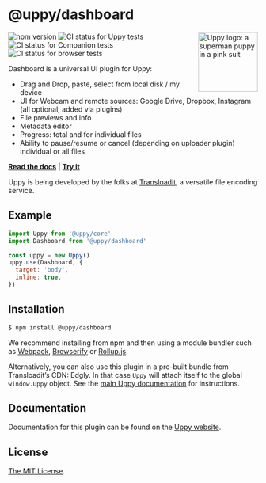 # @uppy/dashboard

<img src="https://uppy.io/images/logos/uppy-dog-head-arrow.svg" width="120" alt="Uppy logo: a superman puppy in a pink suit" align="right">

[![npm version](https://img.shields.io/npm/v/@uppy/dashboard.svg?style=flat-square)](https://www.npmjs.com/package/@uppy/dashboard)
![CI status for Uppy tests](https://github.com/transloadit/uppy/workflows/Tests/badge.svg)
![CI status for Companion tests](https://github.com/transloadit/uppy/workflows/Companion/badge.svg)
![CI status for browser tests](https://github.com/transloadit/uppy/workflows/End-to-end%20tests/badge.svg)

Dashboard is a universal UI plugin for Uppy:

* Drag and Drop, paste, select from local disk / my device
* UI for Webcam and remote sources: Google Drive, Dropbox, Instagram (all optional, added via plugins)
* File previews and info
* Metadata editor
* Progress: total and for individual files
* Ability to pause/resume or cancel (depending on uploader plugin) individual or all files

**[Read the docs](https://uppy.io/docs/dashboard/)** | **[Try it](https://uppy.io/examples/dashboard/)**

Uppy is being developed by the folks at [Transloadit](https://transloadit.com), a versatile file encoding service.

## Example

```js
import Uppy from '@uppy/core'
import Dashboard from '@uppy/dashboard'

const uppy = new Uppy()
uppy.use(Dashboard, {
  target: 'body',
  inline: true,
})
```

## Installation

```bash
$ npm install @uppy/dashboard
```

We recommend installing from npm and then using a module bundler such as [Webpack](https://webpack.js.org/), [Browserify](http://browserify.org/) or [Rollup.js](http://rollupjs.org/).

Alternatively, you can also use this plugin in a pre-built bundle from Transloadit’s CDN: Edgly. In that case `Uppy` will attach itself to the global `window.Uppy` object. See the [main Uppy documentation](https://uppy.io/docs/#Installation) for instructions.

## Documentation

Documentation for this plugin can be found on the [Uppy website](https://uppy.io/docs/dashboard).

## License

[The MIT License](./LICENSE).
